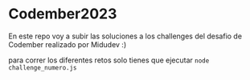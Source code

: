# Codember2023
En este repo voy a subir las soluciones a los challenges del desafio de Codember realizado por Midudev :)

para correr los diferentes retos solo tienes que ejecutar
    ``node challenge_numero.js``
